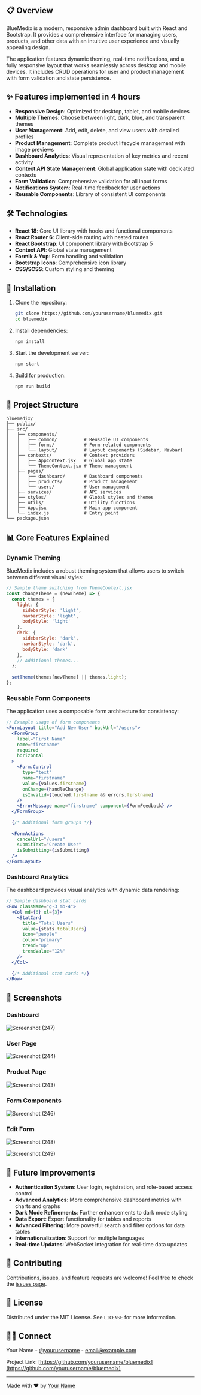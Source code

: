 ## 📋 Overview

BlueMedix is a modern, responsive admin dashboard built with React and Bootstrap. It provides a comprehensive interface for managing users, products, and other data with an intuitive user experience and visually appealing design.

The application features dynamic theming, real-time notifications, and a fully responsive layout that works seamlessly across desktop and mobile devices. It includes CRUD operations for user and product management with form validation and state persistence.

## ✨ Features implemented in 4 hours

- **Responsive Design**: Optimized for desktop, tablet, and mobile devices
- **Multiple Themes**: Choose between light, dark, blue, and transparent themes
- **User Management**: Add, edit, delete, and view users with detailed profiles
- **Product Management**: Complete product lifecycle management with image previews
- **Dashboard Analytics**: Visual representation of key metrics and recent activity
- **Context API State Management**: Global application state with dedicated contexts
- **Form Validation**: Comprehensive validation for all input forms
- **Notifications System**: Real-time feedback for user actions
- **Reusable Components**: Library of consistent UI components

## 🛠️ Technologies

- **React 18**: Core UI library with hooks and functional components
- **React Router 6**: Client-side routing with nested routes
- **React Bootstrap**: UI component library with Bootstrap 5
- **Context API**: Global state management
- **Formik & Yup**: Form handling and validation
- **Bootstrap Icons**: Comprehensive icon library
- **CSS/SCSS**: Custom styling and theming

## 🚀 Installation

1. Clone the repository:
   ```bash
   git clone https://github.com/yourusername/bluemedix.git
   cd bluemedix
   ```

2. Install dependencies:
   ```bash
   npm install
   ```

3. Start the development server:
   ```bash
   npm start
   ```

4. Build for production:
   ```bash
   npm run build
   ```

## 📁 Project Structure

```
bluemedix/
├── public/
├── src/
│   ├── components/
│   │   ├── common/          # Reusable UI components
│   │   ├── forms/           # Form-related components  
│   │   └── layout/          # Layout components (Sidebar, Navbar)
│   ├── contexts/            # Context providers
│   │   ├── AppContext.jsx   # Global app state
│   │   └── ThemeContext.jsx # Theme management
│   ├── pages/
│   │   ├── dashboard/       # Dashboard components
│   │   ├── products/        # Product management
│   │   └── users/           # User management
│   ├── services/            # API services 
│   ├── styles/              # Global styles and themes
│   ├── utils/               # Utility functions
│   ├── App.jsx              # Main app component 
│   └── index.js             # Entry point
└── package.json
```

## 📊 Core Features Explained

### Dynamic Theming

BlueMedix includes a robust theming system that allows users to switch between different visual styles:

```jsx
// Sample theme switching from ThemeContext.jsx
const changeTheme = (newTheme) => {
  const themes = {
    light: {
      sidebarStyle: 'light',
      navbarStyle: 'light',
      bodyStyle: 'light'
    },
    dark: {
      sidebarStyle: 'dark',
      navbarStyle: 'dark',
      bodyStyle: 'dark'
    },
    // Additional themes...
  };
  
  setTheme(themes[newTheme] || themes.light);
};
```

### Reusable Form Components

The application uses a composable form architecture for consistency:

```jsx
// Example usage of form components
<FormLayout title="Add New User" backUrl="/users">
  <FormGroup 
    label="First Name" 
    name="firstname" 
    required
    horizontal
  >
    <Form.Control 
      type="text"
      name="firstname"
      value={values.firstname}
      onChange={handleChange}
      isInvalid={touched.firstname && errors.firstname}
    />
    <ErrorMessage name="firstname" component={FormFeedback} />
  </FormGroup>
  
  {/* Additional form groups */}
  
  <FormActions 
    cancelUrl="/users"
    submitText="Create User"
    isSubmitting={isSubmitting}
  />
</FormLayout>
```

### Dashboard Analytics

The dashboard provides visual analytics with dynamic data rendering:

```jsx
// Sample dashboard stat cards
<Row className="g-3 mb-4">
  <Col md={6} xl={3}>
    <StatCard
      title="Total Users"
      value={stats.totalUsers}
      icon="people"
      color="primary"
      trend="up"
      trendValue="12%"
    />
  </Col>
  
  {/* Additional stat cards */}
</Row>
```

## 📱 Screenshots

### Dashboard
![Screenshot (247)](https://github.com/user-attachments/assets/4472f86f-61ac-4ba0-a5ca-024e5eb2986c)

### User Page
![Screenshot (244)](https://github.com/user-attachments/assets/cf27dd8a-fe6f-4204-b4cf-707be65cc2a0)


### Product Page
![Screenshot (243)](https://github.com/user-attachments/assets/a3ba7aeb-52c6-4087-8c82-b7e3b49b0911)


### Form Components
![Screenshot (246)](https://github.com/user-attachments/assets/9af09159-cda2-4344-9320-ee8c63eca222)

### Edit Form


![Screenshot (248)](https://github.com/user-attachments/assets/d796874f-7273-487b-88ca-496a3d6da082)

![Screenshot (249)](https://github.com/user-attachments/assets/9aa964f7-65b8-4c24-a634-d9fe4406aa29)


## 🔮 Future Improvements

- **Authentication System**: User login, registration, and role-based access control
- **Advanced Analytics**: More comprehensive dashboard metrics with charts and graphs
- **Dark Mode Refinements**: Further enhancements to dark mode styling
- **Data Export**: Export functionality for tables and reports
- **Advanced Filtering**: More powerful search and filter options for data tables
- **Internationalization**: Support for multiple languages
- **Real-time Updates**: WebSocket integration for real-time data updates

## 🤝 Contributing

Contributions, issues, and feature requests are welcome! Feel free to check the [issues page](https://github.com/yourusername/bluemedix/issues).

## 📄 License

Distributed under the MIT License. See `LICENSE` for more information.

## 👨‍💻 Connect

Your Name - [@yourusername](https://twitter.com/yourusername) - email@example.com

Project Link: [https://github.com/yourusername/bluemedix](https://github.com/yourusername/bluemedix)

---

Made with ❤️ by [Your Name](https://yourwebsite.com)



